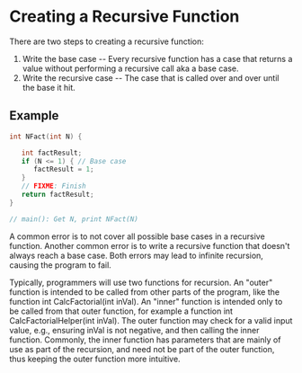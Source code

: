 # Creating a Recursive Function

There are two steps to creating a recursive function:
1. Write the base case -- Every recursive function has a case that returns a value without performing a recursive call aka a base case.
2. Write the recursive case -- The case that is called over and over until the base it hit.

## Example 
```cpp
int NFact(int N) {

   int factResult;
   if (N <= 1) { // Base case
      factResult = 1;
   }
   // FIXME: Finish
   return factResult;
}

// main(): Get N, print NFact(N)
```
A common error is to not cover all possible base cases in a recursive function. Another common error is to write a recursive function that doesn't always reach a base case. Both errors may lead to infinite recursion, causing the program to fail.

Typically, programmers will use two functions for recursion. An "outer" function is intended to be called from other parts of the program, like the function int CalcFactorial(int inVal). An "inner" function is intended only to be called from that outer function, for example a function int CalcFactorialHelper(int inVal). The outer function may check for a valid input value, e.g., ensuring inVal is not negative, and then calling the inner function. Commonly, the inner function has parameters that are mainly of use as part of the recursion, and need not be part of the outer function, thus keeping the outer function more intuitive.
